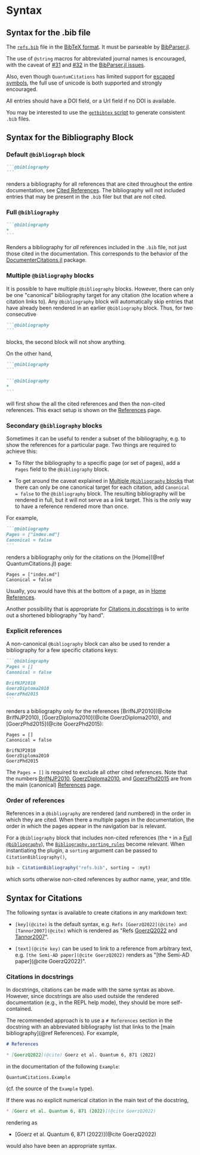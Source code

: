 # Syntax

## Syntax for the .bib file

The [`refs.bib`](./refs.bib) file in the [BibTeX format](https://www.bibtex.com/g/bibtex-format/). It must be parseable by [BibParser.jl](https://github.com/Humans-of-Julia/BibParser.jl).

The use of `@string` macros for abbreviated journal names is encouraged, with the caveat of [#31](https://github.com/Humans-of-Julia/BibParser.jl/issues/31) and [#32](https://github.com/Humans-of-Julia/BibParser.jl/issues/32) in the [BibParser.jl issues](https://github.com/Humans-of-Julia/BibParser.jl/issues).

Also, even though `QuantumCitations` has limited support for [escaped symbols](http://www.bibtex.org/SpecialSymbols/), the full use of unicode is both supported and strongly encouraged.

All entries should have a DOI field, or a Url field if no DOI is available.

You may be interested to use the [`getbibtex` script](https://github.com/goerz/getbibtex) to generate consistent `.bib` files.


## Syntax for the Bibliography Block

### Default `@bibliograph` block

~~~markdown
```@bibliography
```
~~~

renders a bibliography for all references that are cited throughout the entire documentation, see [Cited References](@ref). The bibliography will not included entries that may be present in the `.bib` filer but that are not cited.


### Full `@bibliography`

~~~markdown
```@bibliography
*
```
~~~

Renders a bibliography for *all* references included in the `.bib` file, not just those cited in the documentation. This corresponds to the behavior of the  [DocumenterCitations.jl](https://github.com/ali-ramadhan/DocumenterCitations.jl) package.


### Multiple `@bibliography` blocks

It is possible to have multiple `@bibliography` blocks. However, there can only be one "canonical" bibliography target for any citation (the location where a citation links to). Any `@bibliography` block will automatically skip entries that have already been rendered in an earlier `@bibliography` block. Thus, for two consecutive

~~~markdown
```@bibliography
```
~~~

blocks, the second block will not show anything.

On the other hand,
~~~markdown
```@bibliography
```

```@bibliography
*
```
~~~
will first show the all the cited references and then the non-cited references.
This exact setup is shown on the [References](@ref) page.

### Secondary `@bibliography` blocks

Sometimes it can be useful to render a subset of the bibliography, e.g. to show the references for a particular page. Two things are required to achieve this:

* To filter the bibliography to a specific page (or set of pages), add a `Pages` field to the `@bibliography` block.

* To get around the caveat explained in [Multiple `@bibliography` blocks](@ref) that there can only be one canonical target for each citation, add `Canonical = false` to the `@bibliography` block. The resulting bibliography will be rendered in full, but it will not serve as a link target. This is the only way to have a reference rendered more than once.

For example,

~~~markdown
```@bibliography
Pages = ["index.md"]
Canonical = false
```
~~~

renders a bibliography only for the citations on the [Home](@ref QuantumCitations.jl) page:

```@bibliography
Pages = ["index.md"]
Canonical = false
```

Usually, you would have this at the bottom of a page, as in [Home References](@ref).

Another possibility that is appropriate for [Citations in docstrings](@ref) is to write out a shortened bibliography "by hand".


### Explicit references

A non-canonical `@bibliography` block can also be used to render a bibliography for a few specific citations keys:

~~~markdown
```@bibliography
Pages = []
Canonical = false

BrifNJP2010
GoerzDiploma2010
GoerzPhd2015
```
~~~

renders a bibliography only for the references
[BrifNJP2010](@cite BrifNJP2010),
[GoerzDiploma2010](@cite GoerzDiploma2010), and [GoerzPhd2015](@cite GoerzPhd2015):

```@bibliography
Pages = []
Canonical = false

BrifNJP2010
GoerzDiploma2010
GoerzPhd2015
```

The `Pages = []` is required to exclude all other cited references.
Note that the numbers [BrifNJP2010](@cite), [GoerzDiploma2010](@cite), and [GoerzPhd2015](@cite) are from the main (canonical) [References](@ref) page.

### Order of references

References in a `@bibliography` are rendered (and numbered) in the order in which they are cited. When there a multiple pages in the documentation, the order in which the pages appear in the navigation bar is relevant.

For a `@bibliography` block that includes non-cited references (the `*` in a [Full `@bibliography`](@ref)), the [`Bibliography.sorting_rules`](https://humans-of-julia.github.io/Bibliography.jl/stable/#Bibliography.sorting_rules) become relevant. When instantiating the plugin, a `sorting` argument can be passed to `CitationBibliography()`,

```julia
bib = CitationBibliography("refs.bib", sorting = :nyt)
```

which sorts otherwise non-cited references by author name, year, and title.


## Syntax for Citations

The following syntax is available to create citations in any markdown text:

* `[key](@cite)` is the default syntax, e.g. `Refs [GoerzQ2022](@cite) and [Tannor2007](@cite)` which is rendered as "Refs [GoerzQ2022](@cite) and [Tannor2007](@cite)".

* `[text](@cite key)` can be used to link to a reference from arbitrary text, e.g. `[the Semi-AD paper](@cite GoerzQ2022)` renders as "[the Semi-AD paper](@cite GoerzQ2022)".


### Citations in docstrings

In docstrings, citations can be made with the same syntax as above. However, since docstrings are also used outside the rendered documentation (e.g., in the REPL help mode), they should be more self-contained.

The recommended approach is to use a `# References` section in the docstring with an abbreviated bibliography list that links to the [main bibliography](@ref References). For example,

```markdown
# References

* [GoerzQ2022](@cite) Goerz et al. Quantum 6, 871 (2022)
```

in the documentation of the following `Example`:

```@docs
QuantumCitations.Example
```

(cf. the source of the `Example` type).

If there was no explicit numerical citation in the main text of the docstring,

```markdown
* [Goerz et al. Quantum 6, 871 (2022)](@cite GoerzQ2022)
```

rendering as

* [Goerz et al. Quantum 6, 871 (2022)](@cite GoerzQ2022)

would also have been an appropriate syntax.
